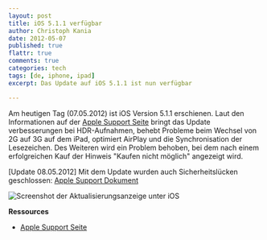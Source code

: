 ```yaml
---
layout: post
title: iOS 5.1.1 verfügbar
author: Christoph Kania
date: 2012-05-07
published: true
flattr: true
comments: true
categories: tech
tags: [de, iphone, ipad]
excerpt: Das Update auf iOS 5.1.1 ist nun verfügbar

---
```

Am heutigen Tag (07.05.2012) ist iOS Version 5.1.1 erschienen.
Laut den Informationen auf der [Apple Support Seite](http://support.apple.com/kb/DL1521?viewlocale=de_DE) bringt das
Update verbesserungen bei HDR-Aufnahmen, behebt Probleme beim Wechsel
von 2G auf 3G auf dem iPad, optimiert AirPlay und die Synchronisation
der Lesezeichen.
Des Weiteren wird ein Problem behoben, bei dem nach einem
erfolgreichen Kauf der Hinweis "Kaufen nicht möglich" angezeigt wird.

\[Update 08.05.2012\] Mit dem Update wurden auch Sicherheitslücken geschlossen:
[Apple Support Dokument](http://support.apple.com/kb/HT5278)

![Screenshot der Aktualisierungsanzeige unter iOS](http://chkania.net/img/posts/ios_511.png)

**Ressources**

* [Apple Support Seite](http://support.apple.com/kb/DL1521?viewlocale=de_DE)
